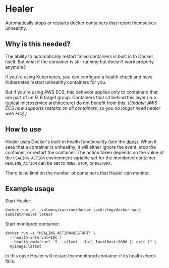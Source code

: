 # Healer
Automatically stops or restarts docker containers that report themselves unhealthy.

## Why is this needed?
The ability to automatically restart failed containers is built in to Docker itself. But what if the container is still running but
doesn't work properly anymore?

If you're using Kubernetes, you can configure a health check and have Kubernetes restart unhealthy containers for you.

But if you're using AWS ECS, this behavior applies only to containers that are part of an ELB target group. Containers that sit behind this layer (in a typical microservice architecture) do not benefit from this. _(Update: AWS ECS now supports restarts on all containers, so you no longer need healer with ECS.)_

## How to use
Healer uses Docker's built-in health functionality (see the [docs](https://docs.docker.com/engine/reference/commandline/run/)). When it sees that a container is unhealthy, it will either ignore the event, stop the container, or restart the container. The action taken depends on the value of the `HEALING_ACTION` environment variable set for the monitored container. `HEALING_ACTION` can be set to `NONE`, `STOP`, or `RESTART`.

There is no limit on the number of containers that Healer can monitor.

## Example usage
Start Healer:
```
docker run -d --volume=/var/run/docker.sock:/tmp/docker.sock somarat/healer:latest  
```
Start monitored container:
```
docker run -e "HEALING_ACTION=RESTART" \
  --health-interval=10s \
  --health-cmd="curl -I --silent --fail localhost:8080 || exit 1" \
  myimage:latest
```
In this case Healer will restart the monitored container if its health check fails.
